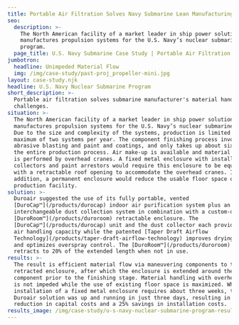 ```yaml
---
title: Portable Air Filtration Solves Navy Submarine Lean Manufacturing Challenges
seo:
  description: >-
    The North American facility of a market leader in ship power solutions
    manufactures propulsion systems for the U.S. Navy’s nuclear submarine
    program.
  page_title: U.S. Navy Submarine Case Study | Portable Air Filtration
jumbotron:
  headline: Unimpeded Material Flow
  img: /img/case-study/past-proj_propeller-mini.jpg
layout: case-study.njk
headline: U.S. Navy Nuclear Submarine Program
short_description: >-
  Portable air filtration solves submarine manufacturer's material handling
  challenges.
situation: >-
  The North American facility of a market leader in ship power solutions
  manufactures propulsion systems for the U.S. Navy’s nuclear submarine program.
  Due to the size and complexity of the systems, production is limited to a
  maximum of two systems per year. The component finishing process involves both
  abrasive blasting and paint and coatings, and only takes up about six weeks of
  the entire production process. Air make-up is available and material handling
  is performed by overhead cranes. A fixed metal enclosure with installed dust
  collectors and paint arrestors would require this enclosure to be equipped
  with a retractable roof opening to accommodate the overhead cranes. In
  addition, a permanent enclosure would reduce the usable floor space of the
  production facility.
solution: >-
  Duroair suggested the use of its fully portable, vented
  [DuroCap™](/products/durocap) indoor air purification system plus an
  interchangeable dust collection system in combination with a custom-designed
  [DuroRoom™](/products/duroroom) retractable enclosure. The
  [DuroCap™](/products/durocap) unit and the dust collector each provide optimal
  air handling capacity while the patented [Taper Draft Airflow
  Technology](/products/taper-draft-airflow-technology) improves drying times
  and optimizes overspray control. The [DuroRoom™](/products/duroroom) enclosure
  retracts to 20% of the extended length when not in use.
results: >-
  The result is efficient material flow via maneuvering components to the
  retracted enclosure, after which the enclosure is extended around the
  component prior to the finishing stage. Material handling with overhead cranes
  is not impeded while the use of existing floor space is maximized. While
  installation of a fixed metal enclosure requires about three weeks, the
  Duroair solution was up and running in just three days, resulting in a 10%
  reduction in capital costs and a 25% savings in installation costs.
results_image: /img/case-study/u-s-navy-nuclear-submarine-program-result.jpg
---
```


